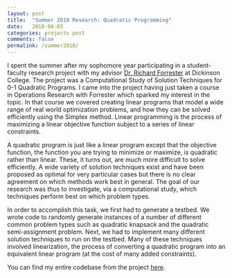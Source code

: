 ```yaml
---
layout: post
title:  "Summer 2018 Research: Quadratic Programming"
date:   2018-08-03
categories: projects post
comments: false
permalink: /summer2018/
---
```

I spent the summer after my sophomore year participating in a student-faculty research project with my advisor <a href="https://www.dickinson.edu/dickforrester">Dr. Richard Forrester</a> at Dickinson College. The project was a Computational Study of Solution Techniques for 0-1 Quadratic Programs. I came into the project having just taken a course in Operations Research with Forrester which sparked my interest in the topic. In that course we covered creating linear programs that model a wide range of real world optimization problems, and how they can be solved efficiently using the Simplex method. Linear programming is the process of maximizing a linear objective function subject to a series of linear constraints.

A quadratic program is just like a linear program except that the objective function, the function you are trying to minimize or maximize, is quadratic rather than linear. These, it turns out, are much more difficult to solve efficiently. A wide variety of solution techniques exist and have been proposed as optimal for very particular cases but there is no clear agreement on which methods work best in general. The goal of our research was thus to investigate, via a computational study, which techniques perform best on which problem types.

In order to accomplish this task, we first had to generate a testbed. We wrote code to randomly generate instances of a number of different common problem types such as quadratic knapsack and the quadratic semi-assignment problem. Next, we had to implement many different solution techniques to run on the testbed. Many of these techniques involved linearization, the process of converting a quadratic program into an equivalent linear program (at the cost of many added constraints).

You can find my entire codebase from the project <a href="https://github.com/noahhi/Quadratic-Programs-Summer-Research-2018-">here</a>.

